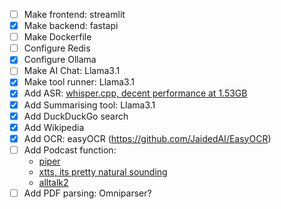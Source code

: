 - [ ] Make frontend: streamlit  
- [x] Make backend: fastapi  
- [ ] Make Dockerfile  
- [ ] Configure Redis  
- [x] Configure Ollama  
- [ ] Make AI Chat: Llama3.1  
- [x] Make tool runner: Llama3.1
- [x] Add ASR: [whisper.cpp, decent performance at 1.53GB](https://github.com/ggerganov/whisper.cpp)
- [x] Add Summarising tool: Llama3.1 
- [x] Add DuckDuckGo search
- [x] Add Wikipedia 
- [x] Add OCR: easyOCR (https://github.com/JaidedAI/EasyOCR)  
- [ ] Add Podcast function:
    - [piper](https://github.com/rhasspy/piper?tab=readme-ov-file)
    - [xtts, its pretty natural sounding](https://huggingface.co/coqui/XTTS-v2)
    - [alltalk2](https://github.com/erew123/alltalk_tts/tree/alltalkbeta)
- [ ] Add PDF parsing: Omniparser? 